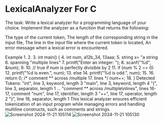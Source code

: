 # LexicalAnalyzer For C 
The task:
Write a lexical analyzer for a programming language of your choice. Implement the analyzer as a function that returns the following:

The type of the current token,
The length of the corresponding string in the input file,
The line in the input file where the current token is located,
An error message when a lexical error is encountered.

Example
1.
2.
3. int main() {
4.     int num, a12b_34, 13aaa;
5.     string x= "a string \
6.     spanning \"multiple lines"
7.     printf("Enter an integer: ");
8.     scanf("%d", &num);
9.
10.     // true if num is perfectly divisible by 2
11.     if (num % 2 == 0)
12.         printf("%d is even.", num);
13.     else
14.         printf("%d is odd.", num);
15.
16.     return 0; /* comment ** across /multiple
17.     lines */ num++;
18. }
Detected Tokens:
"int", line 3, keyword, length 3
"main", line 3, keyword, length 4
"(", line 3, separator, length 1
...
"comment ** across /multiple\nlines", lines 16-17, comment
"num", line 17, identifier, length 3
"++", line 17, operator, length 2
"}", line 18, separator, length 1
This lexical analyzer ensures efficient tokenization of an input program while managing errors and handling multiline constructs, such as comments and strings.
![Screenshot 2024-11-21 105114](https://github.com/user-attachments/assets/bfc33476-af68-460c-98ed-d7b51312c0eb)
![Screenshot 2024-11-21 105130](https://github.com/user-attachments/assets/6761d702-4669-4d87-bd94-2b6f0ce1977a)


